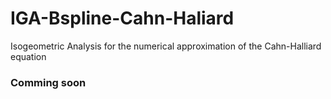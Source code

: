 # IGA-Bspline-Cahn-Haliard
Isogeometric Analysis for the numerical approximation of the Cahn-Halliard equation

### Comming soon
